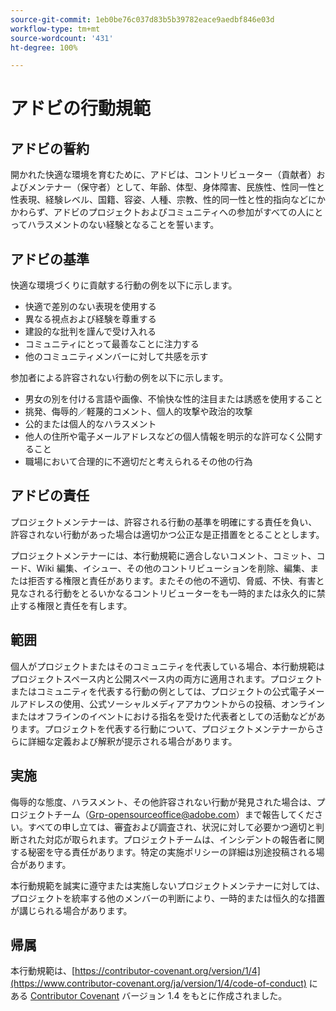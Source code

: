 ```yaml
---
source-git-commit: 1eb0be76c037d83b5b39782eace9aedbf846e03d
workflow-type: tm+mt
source-wordcount: '431'
ht-degree: 100%

---
```

# アドビの行動規範

## アドビの誓約

開かれた快適な環境を育むために、アドビは、コントリビューター（貢献者）およびメンテナー（保守者）として、年齢、体型、身体障害、民族性、性同一性と性表現、経験レベル、国籍、容姿、人種、宗教、性的同一性と性的指向などにかかわらず、アドビのプロジェクトおよびコミュニティへの参加がすべての人にとってハラスメントのない経験となることを誓います。

## アドビの基準

快適な環境づくりに貢献する行動の例を以下に示します。

* 快適で差別のない表現を使用する
* 異なる視点および経験を尊重する
* 建設的な批判を謹んで受け入れる
* コミュニティにとって最善なことに注力する
* 他のコミュニティメンバーに対して共感を示す

参加者による許容されない行動の例を以下に示します。

* 男女の別を付ける言語や画像、不愉快な性的注目または誘惑を使用すること
* 挑発、侮辱的／軽蔑的コメント、個人的攻撃や政治的攻撃
* 公的または個人的なハラスメント
* 他人の住所や電子メールアドレスなどの個人情報を明示的な許可なく公開すること
* 職場において合理的に不適切だと考えられるその他の行為

## アドビの責任

プロジェクトメンテナーは、許容される行動の基準を明確にする責任を負い、許容されない行動があった場合は適切かつ公正な是正措置をとることとします。

プロジェクトメンテナーには、本行動規範に適合しないコメント、コミット、コード、Wiki 編集、イシュー、その他のコントリビューションを削除、編集、または拒否する権限と責任があります。またその他の不適切、脅威、不快、有害と見なされる行動をとるいかなるコントリビューターをも一時的または永久的に禁止する権限と責任を有します。

## 範囲

個人がプロジェクトまたはそのコミュニティを代表している場合、本行動規範はプロジェクトスペース内と公開スペース内の両方に適用されます。プロジェクトまたはコミュニティを代表する行動の例としては、プロジェクトの公式電子メールアドレスの使用、公式ソーシャルメディアアカウントからの投稿、オンラインまたはオフラインのイベントにおける指名を受けた代表者としての活動などがあります。プロジェクトを代表する行動について、プロジェクトメンテナーからさらに詳細な定義および解釈が提示される場合があります。

## 実施

侮辱的な態度、ハラスメント、その他許容されない行動が発見された場合は、プロジェクトチーム（Grp-opensourceoffice@adobe.com）まで報告してください。すべての申し立ては、審査および調査され、状況に対して必要かつ適切と判断された対応が取られます。プロジェクトチームは、インシデントの報告者に関する秘密を守る責任があります。特定の実施ポリシーの詳細は別途投稿される場合があります。

本行動規範を誠実に遵守または実施しないプロジェクトメンテナーに対しては、プロジェクトを統率する他のメンバーの判断により、一時的または恒久的な措置が講じられる場合があります。

## 帰属

本行動規範は、[https://contributor-covenant.org/version/1/4](https://www.contributor-covenant.org/ja/version/1/4/code-of-conduct) にある [Contributor Covenant](https://contributor-covenant.org) バージョン 1.4 をもとに作成されました。
